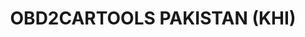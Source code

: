 ---
title: "OBD2CARTOOLS PAKISTAN (KHI)"
url: /karachi/obd2cartools-pakistan-khi-g140-the-central-mall-marston-rd-saddar-town/
shop: shop
---